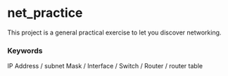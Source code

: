 # net_practice
This project is a general practical exercise to let you discover networking.
### Keywords
IP Address / subnet Mask / Interface / Switch / Router / router table
